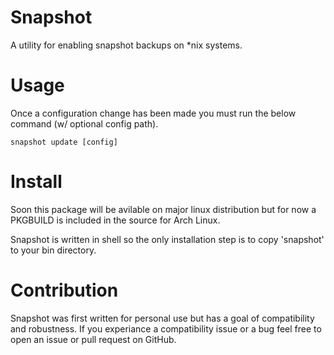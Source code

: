 # Snapshot
A utility for enabling snapshot backups on \*nix systems.

# Usage

Once a configuration change has been made you must run the below command (w/ optional config path).

```
snapshot update [config]
```

# Install

Soon this package will be avilable on major linux distribution but for now a PKGBUILD is included in the source for Arch Linux.

Snapshot is written in shell so the only installation step is to copy 'snapshot' to your bin directory.

# Contribution

Snapshot was first written for personal use but has a goal of compatibility and robustness.
If you experiance a compatibility issue or a bug feel free to open an issue or pull request on GitHub.
